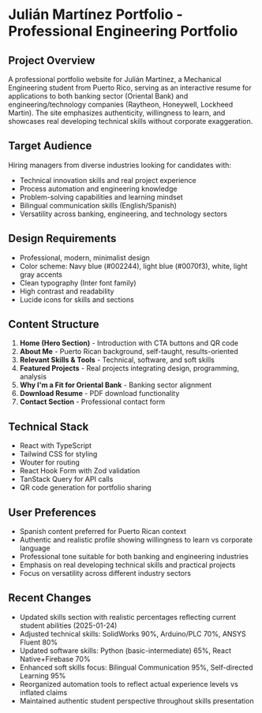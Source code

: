 # Julián Martínez Portfolio - Professional Engineering Portfolio

## Project Overview
A professional portfolio website for Julián Martínez, a Mechanical Engineering student from Puerto Rico, serving as an interactive resume for applications to both banking sector (Oriental Bank) and engineering/technology companies (Raytheon, Honeywell, Lockheed Martin). The site emphasizes authenticity, willingness to learn, and showcases real developing technical skills without corporate exaggeration.

## Target Audience
Hiring managers from diverse industries looking for candidates with:
- Technical innovation skills and real project experience
- Process automation and engineering knowledge
- Problem-solving capabilities and learning mindset
- Bilingual communication skills (English/Spanish)
- Versatility across banking, engineering, and technology sectors

## Design Requirements
- Professional, modern, minimalist design
- Color scheme: Navy blue (#002244), light blue (#0070f3), white, light gray accents
- Clean typography (Inter font family)
- High contrast and readability
- Lucide icons for skills and sections

## Content Structure
1. **Home (Hero Section)** - Introduction with CTA buttons and QR code
2. **About Me** - Puerto Rican background, self-taught, results-oriented
3. **Relevant Skills & Tools** - Technical, software, and soft skills
4. **Featured Projects** - Real projects integrating design, programming, analysis
5. **Why I'm a Fit for Oriental Bank** - Banking sector alignment
6. **Download Resume** - PDF download functionality
7. **Contact Section** - Professional contact form

## Technical Stack
- React with TypeScript
- Tailwind CSS for styling
- Wouter for routing
- React Hook Form with Zod validation
- TanStack Query for API calls
- QR code generation for portfolio sharing

## User Preferences
- Spanish content preferred for Puerto Rican context
- Authentic and realistic profile showing willingness to learn vs corporate language
- Professional tone suitable for both banking and engineering industries
- Emphasis on real developing technical skills and practical projects
- Focus on versatility across different industry sectors

## Recent Changes
- Updated skills section with realistic percentages reflecting current student abilities (2025-01-24)
- Adjusted technical skills: SolidWorks 90%, Arduino/PLC 70%, ANSYS Fluent 80%
- Updated software skills: Python (basic-intermediate) 65%, React Native+Firebase 70%
- Enhanced soft skills focus: Bilingual Communication 95%, Self-directed Learning 95%
- Reorganized automation tools to reflect actual experience levels vs inflated claims
- Maintained authentic student perspective throughout skills presentation